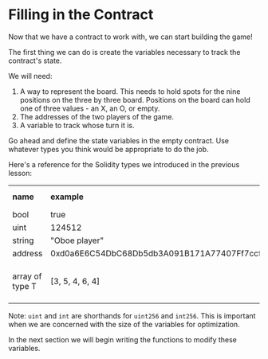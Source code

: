 # Filling in the Contract

Now that we have a contract to work with, we can start building the game!

The first thing we can do is create the variables necessary to track the contract's state.

We will need:

1. A way to represent the board. This needs to hold spots for the nine positions on the three by three board. Positions on the board can hold one of three values - an X, an O, or empty.
2. The addresses of the two players of the game. 
3. A variable to track whose turn it is. 

Go ahead and define the state variables in the empty contract. Use whatever types you think would be appropriate to do the job.

Here's a reference for the Solidity types we introduced in the previous lesson: 

<table>
   <tr>
     <td><b>name</b></td>
     <td><b>example</b></td>
     <td><b>zero value</b></td>
  </tr>
  <tr>
    <td>bool</td>
    <td>true</td>
    <td>false</td>
  </tr>
  <tr>
    <td>uint</td>
    <td>124512</td>
    <td>0</td>
  </tr>
  <tr>
    <td>string</td>
    <td>"Oboe player"</td>
    <td>""</td>
  </tr>
  <tr>
    <td>address</td>
    <td>0xd0a6E6C54DbC68Db5db3A091B171A77407Ff7ccf</td>
    <td>0x0</td>
  </tr>
  <tr>
    <td>array of type T</td>
    <td>[3, 5, 4, 6, 4]</td>
    <td>[T(0), T(0), T(0) ... ]</td>
  </tr>
</table>

Note: `uint` and `int` are shorthands for `uint256` and `int256`. This is important when we are concerned with the size of the variables for optimization.

In the next section we will begin writing the functions to modify these variables. 
